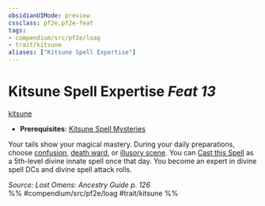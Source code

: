 ```yaml
---
obsidianUIMode: preview
cssclass: pf2e,pf2e-feat
tags:
- compendium/src/pf2e/loag
- trait/kitsune
aliases: ["Kitsune Spell Expertise"]
---
```

# Kitsune Spell Expertise  *Feat 13*  
[kitsune](rules/traits/kitsune-loag.md "Kitsune Ancestry & Heritage Trait")  

- **Prerequisites**: [Kitsune Spell Mysteries](compendium/feats/kitsune-spell-mysteries-loag.md)

Your tails show your magical mastery. During your daily preparations, choose [confusion](compendium/spells/confusion.md), [death ward](compendium/spells/death-ward.md), or [illusory scene](compendium/spells/illusory-scene.md). You can [Cast this Spell](rules/actions/cast-a-spell.md) as a 5th-level divine innate spell once that day. You become an expert in divine spell DCs and divine spell attack rolls.

*Source: Lost Omens: Ancestry Guide p. 126*  
%% #compendium/src/pf2e/loag #trait/kitsune %%